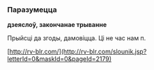 ### Паразумецца
**дзеяслоў, закончанае трыванне**

Прыйсці да згоды, дамовіцца. Ці не час нам п.

<a rel="author">[http://rv-blr.com/](http://rv-blr.com/slounik.jsp?letterId=0&maskId=0&pageId=2179)</a>
